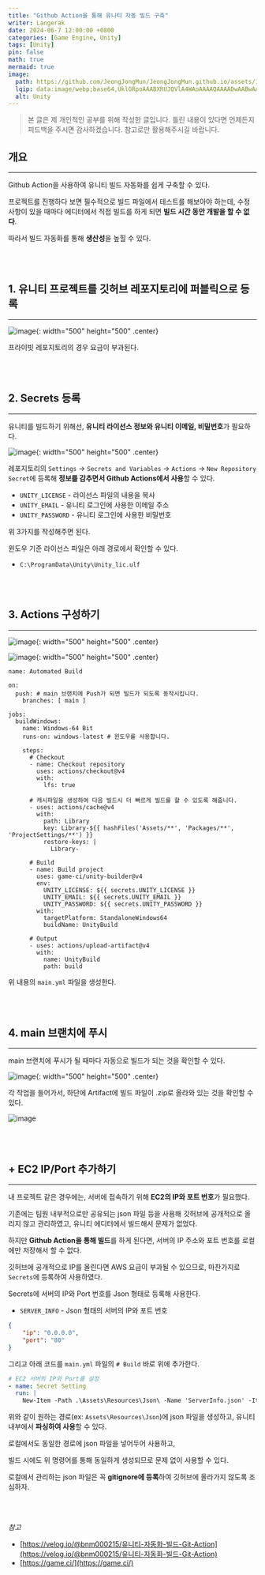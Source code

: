 ```yaml
---
title: "Github Action을 통해 유니티 자동 빌드 구축"
writer: Langerak
date: 2024-06-7 12:00:00 +0800
categories: [Game Engine, Unity]
tags: [Unity]
pin: false
math: true
mermaid: true
image:
  path: https://github.com/JeongJongMun/JeongJongMun.github.io/assets/101979073/e753266b-b0f8-4c4d-9361-f0e8802987d2
  lqip: data:image/webp;base64,UklGRpoAAABXRUJQVlA4WAoAAAAQAAAADwAABwAAQUxQSDIAAAARL0AmbZurmr57yyIiqE8oiG0bejIYEQTgqiDA9vqnsUSI6H+oAERp2HZ65qP/VIAWAFZQOCBCAAAA8AEAnQEqEAAIAAVAfCWkAALp8sF8rgRgAP7o9FDvMCkMde9PK7euH5M1m6VWoDXf2FkP3BqV0ZYbO6NA/VFIAAAA
  alt: Unity
---
```


> 본 글은 제 개인적인 공부를 위해 작성한 글입니다. 틀린 내용이 있다면 언제든지 피드백을 주시면 감사하겠습니다. 참고로만 활용해주시길 바랍니다.

## 개요

---

Github Action을 사용하여 유니티 빌드 자동화를 쉽게 구축할 수 있다.

프로젝트를 진행하다 보면 필수적으로 빌드 파일에서 테스트를 해보아야 하는데, 수정 사항이 있을 때마다 에디터에서 직접 빌드를 하게 되면 **빌드 시간 동안 개발을 할 수 없다**.

따라서 빌드 자동화를 통해 **생산성**을 높힐 수 있다.

<br/><br/>

## 1. 유니티 프로젝트를 깃허브 레포지토리에 퍼블릭으로 등록

---

![image](https://github.com/JeongJongMun/JeongJongMun.github.io/assets/101979073/4a968278-f8de-4463-ba60-b506d816d9a8){: width="500" height="500" .center}

프라이빗 레포지토리의 경우 요금이 부과된다.

<br/><br/>

## 2. Secrets 등록

---

유니티를 빌드하기 위해선, **유니티 라이선스 정보와 유니티 이메일, 비밀번호**가 필요하다.

![image](https://github.com/JeongJongMun/JeongJongMun.github.io/assets/101979073/1ee91e95-1bfc-469f-a37b-33e0819989e4){: width="500" height="500" .center}

레포지토리의 `Settings` → `Secrets and Variables` → `Actions` → `New Repository Secret`에 등록해 **정보를 감추면서 Github Actions에서 사용**할 수 있다.

- `UNITY_LICENSE` - 라이선스 파일의 내용을 복사
- `UNITY_EMAIL` - 유니티 로그인에 사용한 이메일 주소
- `UNITY_PASSWORD` - 유니티 로그인에 사용한 비밀번호

위 3가지를 작성해주면 된다.

윈도우 기준 라이선스 파일은 아래 경로에서 확인할 수 있다.

- `C:\ProgramData\Unity\Unity_lic.ulf`

<br/><br/>

## 3. Actions 구성하기

---

![image](https://github.com/JeongJongMun/JeongJongMun.github.io/assets/101979073/63bad1c3-d04e-4235-8888-62b74b2a45fc){: width="500" height="500" .center}

![image](https://github.com/JeongJongMun/JeongJongMun.github.io/assets/101979073/9b1da453-7bad-4356-89ed-81c4de07de64){: width="500" height="500" .center}

```plaintext
name: Automated Build

on:
  push: # main 브랜치에 Push가 되면 빌드가 되도록 동작시킵니다.
    branches: [ main ]
    
jobs:
  buildWindows:
    name: Windows-64 Bit
    runs-on: windows-latest # 윈도우를 사용합니다.
    
    steps:
      # Checkout
      - name: Checkout repository
        uses: actions/checkout@v4
        with:
          lfs: true

      # 캐시파일을 생성하여 다음 빌드시 더 빠르게 빌드를 할 수 있도록 해줍니다.
      - uses: actions/cache@v4
        with:
          path: Library
          key: Library-${{ hashFiles('Assets/**', 'Packages/**', 'ProjectSettings/**') }}
          restore-keys: |
            Library-

      # Build
      - name: Build project
        uses: game-ci/unity-builder@v4
        env:
          UNITY_LICENSE: ${{ secrets.UNITY_LICENSE }}
          UNITY_EMAIL: ${{ secrets.UNITY_EMAIL }}
          UNITY_PASSWORD: ${{ secrets.UNITY_PASSWORD }}
        with:
          targetPlatform: StandaloneWindows64
          buildName: UnityBuild

      # Output
      - uses: actions/upload-artifact@v4
        with:
          name: UnityBuild
          path: build
```

위 내용의 `main.yml` 파일을 생성한다.

<br/><br/>

## 4. main 브랜치에 푸시

---

main 브랜치에 푸시가 될 때마다 자동으로 빌드가 되는 것을 확인할 수 있다.

![image](https://github.com/JeongJongMun/JeongJongMun.github.io/assets/101979073/835a4634-8451-4b35-a110-1bf040d92b12){: width="500" height="500" .center}

각 작업을 들어가서, 하단에 Artifact에 빌드 파일이 .zip로 올라와 있는 것을 확인할 수 있다.

![image](https://github.com/JeongJongMun/JeongJongMun.github.io/assets/101979073/8ef716d2-682a-4d83-9416-3409864d1599)

<br/><br/>

## + EC2 IP/Port 추가하기

---

내 프로젝트 같은 경우에는, 서버에 접속하기 위해 **EC2의 IP와 포트 번호**가 필요했다.

기존에는 팀원 내부적으로만 공유되는 json 파일 등을 사용해 깃허브에 공개적으로 올리지 않고 관리하였고, 유니티 에디터에서 빌드해서 문제가 없었다.

하지만 **Github Action을 통해 빌드**를 하게 된다면, 서버의 IP 주소와 포트 번호를 로컬에만 저장해서 할 수 없다.

깃허브에 공개적으로 IP를 올린다면 AWS 요금이 부과될 수 있으므로, 마찬가지로 `Secrets`에 등록하여 사용하였다.

Secrets에 서버의 IP와 Port 번호를 Json 형태로 등록해 사용한다.

- `SERVER_INFO` - Json 형태의 서버의 IP와 포트 번호

```json
{
    "ip": "0.0.0.0",
    "port": "80"
}
```

그리고 아래 코드를 `main.yml` 파일의 `# Build` 바로 위에 추가한다.

```yaml
# EC2 서버의 IP와 Port를 설정
- name: Secret Setting
  run: |
    New-Item -Path .\Assets\Resources\Json\ -Name 'ServerInfo.json' -ItemType 'file' -Value '${{ secrets.SERVER_INFO }}'
```

위와 같이 원하는 경로(ex: `Assets\Resources\Json`)에 json 파일을 생성하고, 유니티 내부에서 **파싱하여 사용**할 수 있다.

로컬에서도 동일한 경로에 json 파일을 넣어두어 사용하고, 

빌드 시에도 위 명령어를 통해 동일하게 생성되므로 문제 없이 사용할 수 있다.

로컬에서 관리하는 json 파일은 꼭 **gitignore에 등록**하여 깃허브에 올라가지 않도록 조심하자.

<br/><br/>

_참고_
- [https://velog.io/@bnm000215/유니티-자동화-빌드-Git-Action](https://velog.io/@bnm000215/유니티-자동화-빌드-Git-Action)
- [https://game.ci/](https://game.ci/)
